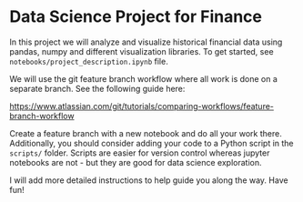 # Data Science Project for Finance

In this project we will analyze and visualize historical financial data using pandas, numpy and different visualization libraries. To get started, see `notebooks/project_description.ipynb` file. 

We will use the git feature branch workflow where all work is done on a separate branch. See the following guide here:

https://www.atlassian.com/git/tutorials/comparing-workflows/feature-branch-workflow

Create a feature branch with a new notebook and do all your work there. Additionally, you should consider adding your code to a Python script in the `scripts/` folder. Scripts are easier for version control whereas jupyter notebooks are not - but they are good for data science exploration. 

I will add more detailed instructions to help guide you along the way. Have fun!
